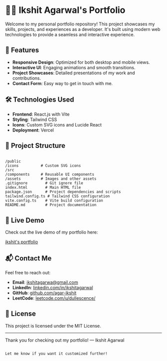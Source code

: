 # 🧑‍💻 Ikshit Agarwal's Portfolio

Welcome to my personal portfolio repository! This project showcases my skills, projects, and experiences as a developer. It's built using modern web technologies to provide a seamless and interactive experience.

## 🚀 Features

- **Responsive Design**: Optimized for both desktop and mobile views.
- **Interactive UI**: Engaging animations and smooth transitions.
- **Project Showcases**: Detailed presentations of my work and contributions.
- **Contact Form**: Easy way to get in touch with me.

## 🛠️ Technologies Used

- **Frontend**: React.js with Vite
- **Styling**: Tailwind CSS
- **Icons**: Custom SVG icons and Lucide React
- **Deployment**: Vercel

## 📂 Project Structure

```

/public
/icons          # Custom SVG icons
/src
/components     # Reusable UI components
/assets         # Images and other assets
.gitignore        # Git ignore file
index.html        # Main HTML file
package.json      # Project dependencies and scripts
tailwind.config.ts # Tailwind CSS configuration
vite.config.ts    # Vite build configuration
README.md         # Project documentation

````

## 📌 Live Demo

Check out the live demo of my portfolio here:

[ikshit's portfolio](https://ikshit-portfolio.vercel.app/)

## 📬 Contact Me

Feel free to reach out:

* **Email**: [ikshitagarwa@gmail.com](mailto:ikshitagarwa@gmail.com)
* **LinkedIn**: [linkedin.com/in/ikshitagarwal](www.linkedin.com/in/ikshit12)
* **GitHub**: [github.com/agar-ikshit](https://github.com/agar-ikshit)
* **LeetCode**: [leetcode.com/u/dullescence/](https://leetcode.com/u/dullescence/)

## 📄 License

This project is licensed under the MIT License.

---

Thank you for checking out my portfolio!
— Ikshit Agarwal

```

Let me know if you want it customized further!
```
